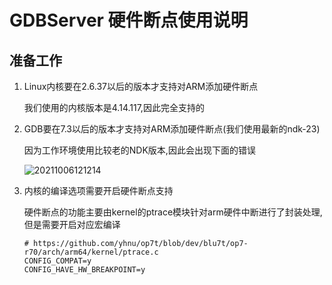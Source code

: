 # GDBServer 硬件断点使用说明

## 准备工作

1. Linux内核要在2.6.37以后的版本才支持对ARM添加硬件断点
    
    我们使用的内核版本是4.14.117,因此完全支持的

2. GDB要在7.3以后的版本才支持对ARM添加硬件断点(我们使用最新的ndk-23)

    因为工作环境使用比较老的NDK版本,因此会出现下面的错误

    ![20211006121214](https://cdn.jsdelivr.net/gh/yhnu/PicBed/20211006121214.png)

3. 内核的编译选项需要开启硬件断点支持

    硬件断点的功能主要由kernel的ptrace模块针对arm硬件中断进行了封装处理, 但是需要开启对应宏编译

    ```shell
    # https://github.com/yhnu/op7t/blob/dev/blu7t/op7-r70/arch/arm64/kernel/ptrace.c
    CONFIG_COMPAT=y
    CONFIG_HAVE_HW_BREAKPOINT=y
    ```